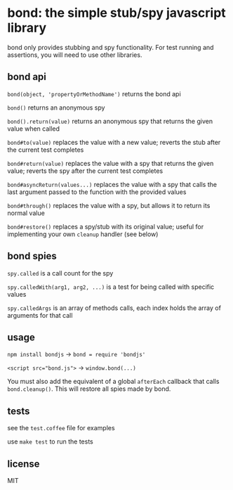 # bond: the simple stub/spy javascript library

bond only provides stubbing and spy functionality. For test running and assertions, you will need to use other libraries.

## bond api

`bond(object, 'propertyOrMethodName')` returns the bond api

`bond()` returns an anonymous spy

`bond().return(value)` returns an anonymous spy that returns the given value when called

`bond#to(value)` replaces the value with a new value; reverts the stub after the current test completes

`bond#return(value)` replaces the value with a spy that returns the given value; reverts the spy after the current test completes

`bond#asyncReturn(values...)` replaces the value with a spy that calls the last argument passed to the function with the provided values

`bond#through()` replaces the value with a spy, but allows it to return its normal value

`bond#restore()` replaces a spy/stub with its original value; useful for implementing your own `cleanup` handler (see below)

## bond spies

`spy.called` is a call count for the spy

`spy.calledWith(arg1, arg2, ...)` is a test for being called with specific values

`spy.calledArgs` is an array of methods calls, each index holds the array of arguments for that call

## usage

`npm install bondjs` -> `bond = require 'bondjs'`

`<script src="bond.js">` -> `window.bond(...)`

You must also add the equivalent of a global `afterEach` callback that calls `bond.cleanup()`.
This will restore all spies made by bond.

## tests

see the `test.coffee` file for examples

use `make test` to run the tests

## license

MIT

